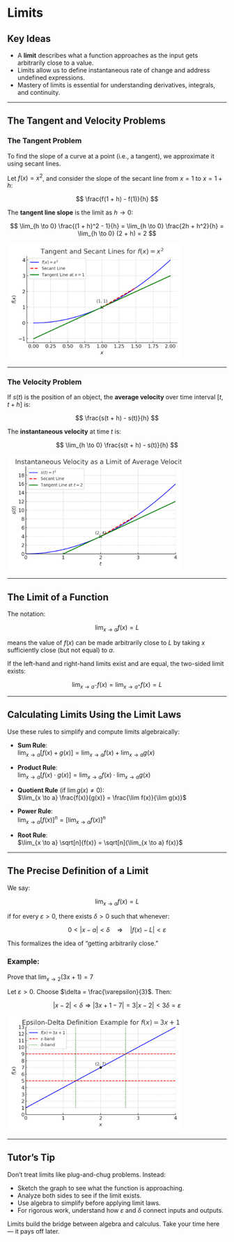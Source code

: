 # Limits

## Key Ideas

- A **limit** describes what a function approaches as the input gets arbitrarily close to a value.
- Limits allow us to define instantaneous rate of change and address undefined expressions.
- Mastery of limits is essential for understanding derivatives, integrals, and continuity.

---

## The Tangent and Velocity Problems

### The Tangent Problem

To find the slope of a curve at a point (i.e., a tangent), we approximate it using secant lines.

Let $f(x) = x^2$, and consider the slope of the secant line from $x = 1$ to $x = 1 + h$:

$$
\frac{f(1 + h) - f(1)}{h}
$$

The **tangent line slope** is the limit as $h \to 0$:

$$
\lim_{h \to 0} \frac{(1 + h)^2 - 1}{h} = \lim_{h \to 0} \frac{2h + h^2}{h} = \lim_{h \to 0} (2 + h) = 2
$$

<img src="../images/tangent-secant-lines.png" alt="Tangent and Secant Lines" width="400"/>

---

### The Velocity Problem

If $s(t)$ is the position of an object, the **average velocity** over time interval $[t, t + h]$ is:

$$
\frac{s(t + h) - s(t)}{h}
$$

The **instantaneous velocity** at time $t$ is:

$$
\lim_{h \to 0} \frac{s(t + h) - s(t)}{h}
$$

<img src="../images/instantaneous-velocity.png" alt="Instantaneous Velocity" width="400"/>

---

## The Limit of a Function

The notation:

$$
\lim_{x \to a} f(x) = L
$$

means the value of $f(x)$ can be made arbitrarily close to $L$ by taking $x$ sufficiently close (but not equal) to $a$.

If the left-hand and right-hand limits exist and are equal, the two-sided limit exists:

$$
\lim_{x \to a^-} f(x) = \lim_{x \to a^+} f(x) = L
$$

---

## Calculating Limits Using the Limit Laws

Use these rules to simplify and compute limits algebraically:

- **Sum Rule**:  
  $\lim_{x \to a} [f(x) + g(x)] = \lim_{x \to a} f(x) + \lim_{x \to a} g(x)$

- **Product Rule**:  
  $\lim_{x \to a} [f(x) \cdot g(x)] = \lim_{x \to a} f(x) \cdot \lim_{x \to a} g(x)$

- **Quotient Rule** (if $\lim g(x) \ne 0$):  
  $\lim_{x \to a} \frac{f(x)}{g(x)} = \frac{\lim f(x)}{\lim g(x)}$

- **Power Rule**:  
  $\lim_{x \to a} [f(x)]^n = [\lim_{x \to a} f(x)]^n$

- **Root Rule**:  
  $\lim_{x \to a} \sqrt[n]{f(x)} = \sqrt[n]{\lim_{x \to a} f(x)}$

---

## The Precise Definition of a Limit

We say:

$$
\lim_{x \to a} f(x) = L
$$

if for every $\varepsilon > 0$, there exists $\delta > 0$ such that whenever:

$$
0 < |x - a| < \delta \quad \Rightarrow \quad |f(x) - L| < \varepsilon
$$

This formalizes the idea of “getting arbitrarily close.”

### Example:  
Prove that $\lim_{x \to 2} (3x + 1) = 7$

Let $\varepsilon > 0$. Choose $\delta = \frac{\varepsilon}{3}$. Then:

$$
|x - 2| < \delta \Rightarrow |3x + 1 - 7| = 3|x - 2| < 3\delta = \varepsilon
$$

<img src="../images/epsilon-delta-graph.png" alt="Epsilon-Delta Graph" width="400"/>

---

## Tutor’s Tip

Don’t treat limits like plug-and-chug problems. Instead:

- Sketch the graph to see what the function is approaching.
- Analyze both sides to see if the limit exists.
- Use algebra to simplify before applying limit laws.
- For rigorous work, understand how $\varepsilon$ and $\delta$ connect inputs and outputs.

Limits build the bridge between algebra and calculus. Take your time here — it pays off later.
